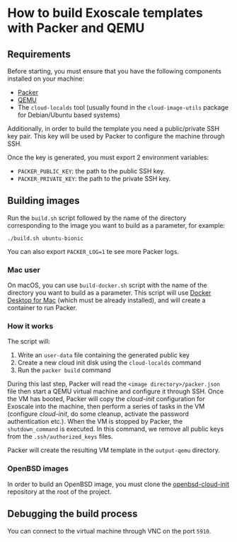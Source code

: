# How to build Exoscale templates with Packer and QEMU

## Requirements

Before starting, you must ensure that you have the following components installed on your machine:

* [Packer](http://packer.io/downloads.html)
* [QEMU](https://www.qemu.org/)
* The `cloud-localds` tool (usually found in the `cloud-image-utils` package for Debian/Ubuntu based systems)

Additionally, in order to build the template you need a public/private SSH key pair. This key will be used by Packer to configure the machine through SSH.

Once the key is generated, you must export 2 environment variables:

- `PACKER_PUBLIC_KEY`: the path to the public SSH key.
- `PACKER_PRIVATE_KEY`: the path to the private SSH key.

## Building images

Run the `build.sh` script followed by the name of the directory corresponding to the image you want to build as a parameter, for example:

```
./build.sh ubuntu-bionic
```

You can also export `PACKER_LOG=1` te see more Packer logs.

### Mac user

On macOS, you can use `build-docker.sh` script with the name of the directory you want to build as a parameter. This script will use [Docker Desktop for Mac](https://docs.docker.com/docker-for-mac/install/) (which must be already installed), and will create a container to run Packer.

### How it works

The script will:

1. Write an `user-data` file containing the generated public key
1. Create a new cloud init disk using the `cloud-localds` command
1. Run the `packer build` command

During this last step, Packer will read the `<image directory>/packer.json` file then start a QEMU virtual machine and configure it through SSH. Once the VM has booted, Packer will copy the *cloud-init* configuration for Exoscale into the machine, then perform a series of tasks in the VM (configure *cloud-init*, do some cleanup, activate the password authentication etc.). When the VM is stopped by Packer, the `shutdown_command` is executed. In this command, we remove all public keys from the `.ssh/authorized_keys` files.

Packer will create the resulting VM template in the `output-qemu` directory.

### OpenBSD images

In order to build an OpenBSD image, you must clone the [openbsd-cloud-init](https://github.com/exoscale/openbsd-cloud-init) repository at the root of the project.

## Debugging the build process

You can connect to the virtual machine through VNC on the port `5910`.
